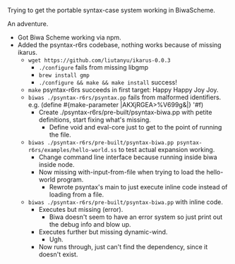 Trying to get the portable syntax-case system working in BiwaScheme.

An adventure.

- Got Biwa Scheme working via npm.
- Added the psyntax-r6rs codebase, nothing works because of missing ikarus.
  - `wget https://github.com/liutanyu/ikarus-0.0.3`
    - `./configure` fails from missing libgmp
    - `brew install gmp`
    - `./configure && make && make install` success!
  - `make` psyntax-r6rs succeeds in first target: Happy Happy Joy Joy. 
  - `biwas ./psyntax-r6rs/psyntax.pp` fails from malformed identifiers. e.g. 
  (define #{make-parameter |AKXjRGEA>%V699g&|} '#f)
    - Create ./psyntax-r6rs/pre-built/psyntax-biwa.pp with petite definitions, start fixing what's missing.
      - Define void and eval-core just to get to the point of running the file.
  - `biwas ./psyntax-r6rs/pre-built/psyntax-biwa.pp psyntax-r6rs/examples/hello-world.ss` to test actual expansion working.
    - Change command line interface because running inside biwa inside node.
    - Now missing with-input-from-file when trying to load the hello-world program.
      - Rewrote psyntax's main to just execute inline code instead of loading from a file.
  - `biwas ./psyntax-r6rs/pre-built/psyntax-biwa.pp` with inline code.
    - Executes but missing (error).
      - Biwa doesn't seem to have an error system so just print out the debug info and blow up.
    - Executes further but missing dynamic-wind.
      - Ugh.
    - Now runs through, just can't find the dependency, since it doesn't exist.